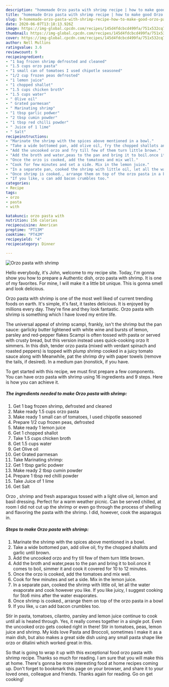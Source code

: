 ```yaml
---
description: "homemade Orzo pasta with shrimp recipe | how to make good Orzo pasta with shrimp"
title: "homemade Orzo pasta with shrimp recipe | how to make good Orzo pasta with shrimp"
slug: 9-homemade-orzo-pasta-with-shrimp-recipe-how-to-make-good-orzo-pasta-with-shrimp
date: 2020-06-07T13:18:13.926Z
image: https://img-global.cpcdn.com/recipes/145d4fdcbcd499fa/751x532cq70/orzo-pasta-with-shrimp-recipe-main-photo.jpg
thumbnail: https://img-global.cpcdn.com/recipes/145d4fdcbcd499fa/751x532cq70/orzo-pasta-with-shrimp-recipe-main-photo.jpg
cover: https://img-global.cpcdn.com/recipes/145d4fdcbcd499fa/751x532cq70/orzo-pasta-with-shrimp-recipe-main-photo.jpg
author: Nell Mullins
ratingvalue: 3.6
reviewcount: 9
recipeingredient:
- "1 bag frozen shrimp defrosted and cleaned"
- "1.5 cups orzo pasta"
- "1 small can of tomatoes I used chipotle seasoned"
- "1/2 cup frozen peas defrosted"
- "1 lemon juice"
- "1 chopped shallot"
- "1.5 cups chicken broth"
- "1.5 cups water"
- " Olive oil"
- " Grated parmesan"
- " Marinating shrimp"
- "1 tbsp garlic podwer"
- "2 tbsp cumin powder"
- "1 tbsp red chilli powder"
- " Juice of 1 lime"
- " Salt"
recipeinstructions:
- "Marinate the shrimp with the spices above mentioned in a bowl."
- "Take a wide bottomed pan, add olive oil, fry the chopped shallots and garlic until brown."
- "Add the uncooked orzo and fry till few of them turn little brown."
- "Add the broth and water,peas to the pan and bring it to boil.once it comes to boil, simmer it and cook it covered for 10 to 12 minutes."
- "Once the orzo is cooked, add the tomatoes and mix well."
- "Cook for few minutes and set a side. Mix in the lemon juice."
- "In a separate pan, cooked the shrimp with little oil, let all the water evaporate and cook however you like. If you like juicy, I suggest cooking for 5to6 mins after the water evaporates."
- "Once shrimp is cooked., arrange them on top of the orzo pasta in a bowl"
- "If you like, u can add bacon crumbles too."
categories:
- Recipe
tags:
- orzo
- pasta
- with

katakunci: orzo pasta with 
nutrition: 156 calories
recipecuisine: American
preptime: "PT13M"
cooktime: "PT42M"
recipeyield: "4"
recipecategory: Dinner

---
```



![Orzo pasta with shrimp](https://img-global.cpcdn.com/recipes/145d4fdcbcd499fa/751x532cq70/orzo-pasta-with-shrimp-recipe-main-photo.jpg)

Hello everybody, it's John, welcome to my recipe site. Today, I'm gonna show you how to prepare a Authentic dish, orzo pasta with shrimp. It is one of my favorites. For mine, I will make it a little bit unique. This is gonna smell and look delicious.

Orzo pasta with shrimp is one of the most well liked of current trending foods on earth. It's simple, it's fast, it tastes delicious. It is enjoyed by millions every day. They're fine and they look fantastic. Orzo pasta with shrimp is something which I have loved my entire life.

The universal appeal of shrimp scampi, frankly, isn&#39;t the shrimp but the pan sauce: garlicky butter lightened with white wine and bursts of lemon, parsley and red-pepper flakes Scampi is often tossed with pasta or served with crusty bread, but this version instead uses quick-cooking orzo It simmers. In this dish, tender orzo pasta (mixed with verdant spinach and roasted peppers) is topped with plump shrimp cooked in a juicy tomato sauce along with Meanwhile, pat the shrimp dry with paper towels (remove the tails, if desired). In a medium pan (nonstick, if you have.


To get started with this recipe, we must first prepare a few components. You can have orzo pasta with shrimp using 16 ingredients and 9 steps. Here is how you can achieve it.

<!--inarticleads1-->

##### The ingredients needed to make Orzo pasta with shrimp:

1. Get 1 bag frozen shrimp, defrosted and cleaned
1. Make ready 1.5 cups orzo pasta
1. Make ready 1 small can of tomatoes, I used chipotle seasoned
1. Prepare 1/2 cup frozen peas, defrosted
1. Make ready 1 lemon juice
1. Get 1 chopped shallot
1. Take 1.5 cups chicken broth
1. Get 1.5 cups water
1. Get  Olive oil
1. Get  Grated parmesan
1. Take  Marinating shrimp:
1. Get 1 tbsp garlic podwer
1. Make ready 2 tbsp cumin powder
1. Prepare 1 tbsp red chilli powder
1. Take  Juice of 1 lime
1. Get  Salt


Orzo , shrimp and fresh asparagus tossed with a light olive oil, lemon and basil dressing. Perfect for a warm weather picnic. Can be served chilled, at room I did not cut up the shrimp or even go through the process of shelling and flavoring the pasta with the shrimp. I did, however, cook the asparagus in. 

<!--inarticleads2-->

##### Steps to make Orzo pasta with shrimp:

1. Marinate the shrimp with the spices above mentioned in a bowl.
1. Take a wide bottomed pan, add olive oil, fry the chopped shallots and garlic until brown.
1. Add the uncooked orzo and fry till few of them turn little brown.
1. Add the broth and water,peas to the pan and bring it to boil.once it comes to boil, simmer it and cook it covered for 10 to 12 minutes.
1. Once the orzo is cooked, add the tomatoes and mix well.
1. Cook for few minutes and set a side. Mix in the lemon juice.
1. In a separate pan, cooked the shrimp with little oil, let all the water evaporate and cook however you like. If you like juicy, I suggest cooking for 5to6 mins after the water evaporates.
1. Once shrimp is cooked., arrange them on top of the orzo pasta in a bowl
1. If you like, u can add bacon crumbles too.


Stir in pasta, tomatoes, cilantro, parsley and lemon juice continue to cook until all is heated through. Yes, it really comes together in a single pot. Even the uncooked orzo gets cooked right in there! Stir in tomatoes, peas, lemon juice and shrimp. My kids love Pasta and Broccoli, sometimes I make it as a main dish, but also makes a great side dish using any small pasta shape like orzo or ditalini which worked great in this. 

So that is going to wrap it up with this exceptional food orzo pasta with shrimp recipe. Thanks so much for reading. I am sure that you will make this at home. There's gonna be more interesting food at home recipes coming up. Don't forget to bookmark this page on your browser, and share it to your loved ones, colleague and friends. Thanks again for reading. Go on get cooking!
